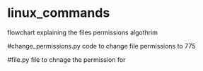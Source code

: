 # linux_commands
flowchart explaining the files permissions algothrim

#change_permissions.py
code to change file permissions to 775

#file.py
file to chnage the permission for
